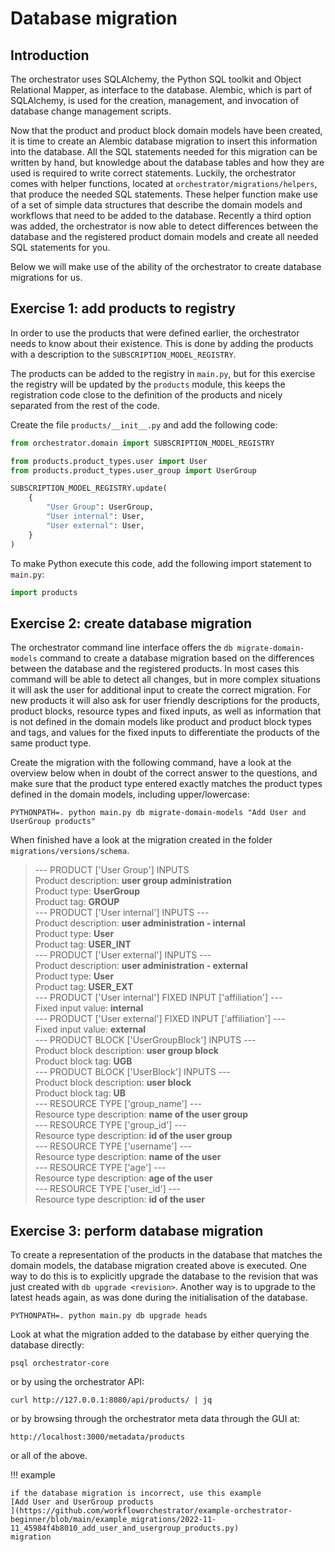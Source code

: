 # Database migration

## Introduction

The orchestrator uses SQLAlchemy, the Python SQL toolkit and Object Relational
Mapper, as interface to the database. Alembic, which is part of SQLAlchemy, is
used for the creation, management, and invocation of database change management
scripts.  

Now that the product and product block domain models have been created, it is
time to create an Alembic database migration to insert this information into
the database. All the SQL statements needed for this migration can be written
by hand, but knowledge about the database tables and how they are used is
required to write correct statements. Luckily, the orchestrator comes with
helper functions, located at `orchestrator/migrations/helpers`, that produce
the needed SQL statements.  These helper function make use of a set of simple
data structures that describe the domain models and workflows that need to be
added to the database. Recently a third option was added, the orchestrator is
now able to detect differences between the database and the registered product
domain models and create all needed SQL statements for you.

Below we will make use of the ability of the orchestrator to create database
migrations for us.

## Exercise 1: add products to registry

In order to use the products that were defined earlier, the orchestrator needs
to know about their existence. This is done by adding the products with a
description to the `SUBSCRIPTION_MODEL_REGISTRY`.

The products can be added to the registry in `main.py`, but for this exercise
the registry will be updated by the `products` module, this keeps the
registration code close to the definition of the products and nicely separated
from the rest of the code.

Create the file `products/__init__.py` and add the following code:

```python
from orchestrator.domain import SUBSCRIPTION_MODEL_REGISTRY

from products.product_types.user import User
from products.product_types.user_group import UserGroup

SUBSCRIPTION_MODEL_REGISTRY.update(
    {
        "User Group": UserGroup,
        "User internal": User,
        "User external": User,
    }
)
```

To make Python execute this code, add the following import statement to
`main.py`:

```python
import products
```

## Exercise 2: create database migration

The orchestrator command line interface offers the `db migrate-domain-models`
command to create a database migration based on the differences between the
database and the registered products. In most cases this command will be able
to detect all changes, but in more complex situations it will ask the user for
additional input to create the correct migration. For new products it will also
ask for user friendly descriptions for the products, product blocks, resource
types and fixed inputs, as well as information that is not defined in the
domain models like product and product block types and tags, and values for the
fixed inputs to differentiate the products of the same product type.

Create the migration with the following command, have a look at the overview
below when in doubt of the correct answer to the questions, and make sure that
the product type entered exactly matches the product types defined in the
domain models, including upper/lowercase: 

```shell
PYTHONPATH=. python main.py db migrate-domain-models "Add User and UserGroup products"
```

When finished have a look at the migration created in the folder
`migrations/versions/schema`.

> --- PRODUCT ['User Group'] INPUTS   
Product description: **user group administration**  
Product type: **UserGroup**  
Product tag: **GROUP**  
--- PRODUCT ['User internal'] INPUTS ---  
Product description: **user administration - internal**  
Product type: **User**  
Product tag: **USER_INT**  
--- PRODUCT ['User external'] INPUTS ---  
Product description: **user administration - external**  
Product type: **User**  
Product tag: **USER_EXT**  
--- PRODUCT ['User internal'] FIXED INPUT ['affiliation'] ---  
Fixed input value: **internal**  
--- PRODUCT ['User external'] FIXED INPUT ['affiliation'] ---  
Fixed input value: **external**  
--- PRODUCT BLOCK ['UserGroupBlock'] INPUTS ---  
Product block description: **user group block**  
Product block tag: **UGB**  
--- PRODUCT BLOCK ['UserBlock'] INPUTS ---  
Product block description: **user block**  
Product block tag: **UB**  
--- RESOURCE TYPE ['group_name'] ---  
Resource type description: **name of the user group**  
--- RESOURCE TYPE ['group_id'] ---  
Resource type description: **id of the user group**  
--- RESOURCE TYPE ['username'] ---  
Resource type description: **name of the user**  
--- RESOURCE TYPE ['age'] ---  
Resource type description: **age of the user**  
--- RESOURCE TYPE ['user_id'] ---  
Resource type description: **id of the user**  

## Exercise 3: perform database migration

To create a representation of the products in the database that matches the
domain models, the database migration created above is executed. One way to do
this is to explicitly upgrade the database to the revision that was just
created  with `db upgrade <revision>`. Another way is to upgrade to the latest
heads again, as was done during the initialisation of the database.

```shell
PYTHONPATH=. python main.py db upgrade heads
```

Look at what the migration added to the database by either querying the
database directly:

```shell
psql orchestrator-core
```

or by using the orchestrator API:

```shell
curl http://127.0.0.1:8080/api/products/ | jq
```

or by browsing through the orchestrator meta data through the GUI at:

```shell
http://localhost:3000/metadata/products
```

or all of the above.

!!! example

    if the database migration is incorrect, use this example 
    [Add User and UserGroup products
    ](https://github.com/workfloworchestrator/example-orchestrator-beginner/blob/main/example_migrations/2022-11-11_45984f4b8010_add_user_and_usergroup_products.py)
    migration
